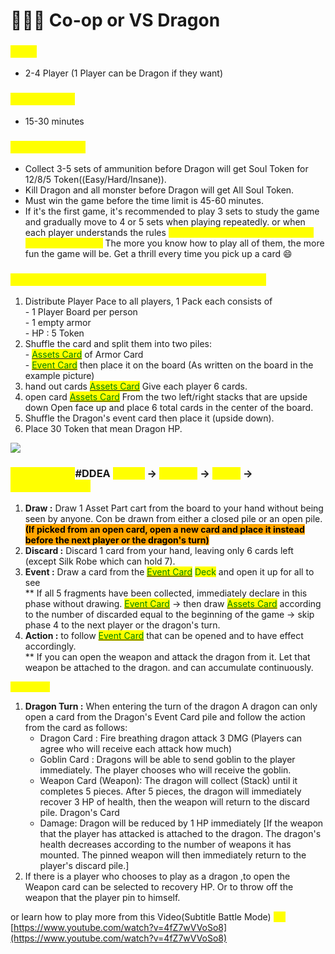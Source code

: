 # 👩👦🐲 Co-op or VS Dragon

### <mark style="color:yellow;">Need</mark>

* 2-4 Player (1 Player can be Dragon if they want)

### <mark style="color:yellow;">Playing Time</mark>

* 15-30 minutes

### <mark style="color:yellow;">Win conditions</mark>

* Collect 3-5 sets of ammunition before Dragon will get Soul Token for 12/8/5 Token((Easy/Hard/Insane)).
* Kill Dragon and all monster before Dragon will get All Soul Token.
* Must win the game before the time limit is 45-60 minutes.
* If it's the first game, it's recommended to play 3 sets to study the game and gradually move to 4 or 5 sets when playing repeatedly. or when each player understands the rules <mark style="color:yellow;">**Understand the special abilities of each set of armor.**</mark> The more you know how to play all of them, the more fun the game will be. Get a thrill every time you pick up a card :smile:

### <mark style="color:yellow;">Preparing the game/ SET UP (Basic Beginner Mode)</mark>

1. Distribute Player Pace to all players, 1 Pack each consists of\
   \- 1 Player Board per person \
   \- 1 empty armor\
   \- HP : 5 Token
2. Shuffle the card and split them into two piles:\
   \- [<mark style="color:green;">Assets Card</mark>](../armor/) of Armor Card\
   \- [<mark style="color:green;">Event Card</mark>](../event-card.md) then place it on the board (As written on the board in the example picture)
3. hand out cards [<mark style="color:green;">Assets Card</mark>](../armor/) Give each player 6 cards.
4. open card [<mark style="color:green;">Assets Card</mark>](../armor/) From the two left/right stacks that are upside down Open face up and place 6 total cards in the center of the board.
5. Shuffle the Dragon's event card then place it (upside down).
6. Place 30 Token that mean Dragon HP.

![](../.gitbook/assets/282106204\_815408646100838\_4003347213847016255\_n.jpg)

### <mark style="color:yellow;">How to play (</mark>#DDEA <mark style="color:yellow;">: Draw</mark> -> <mark style="color:yellow;">Discard</mark> -> <mark style="color:yellow;">Event</mark> -> <mark style="color:yellow;">Action)+Dragon</mark>

1. **Draw :** Draw 1 Asset Part cart from the board to your hand without being seen by anyone. Con be drawn from either a closed pile or an open pile. <mark style="background-color:orange;">**(If picked from an open card, open a new card and place it instead before the next player or the dragon's turn)**</mark>
2. **Discard :** Discard 1 card from your hand, leaving only 6 cards left (except Silk Robe which can hold 7).
3. **Event :** Draw a card from the [<mark style="color:green;">Event Card</mark>](../event-card.md) <mark style="color:green;">Deck</mark> and open it up for all to see\
   \*\* If all 5 fragments have been collected, immediately declare in this phase without drawing. [<mark style="color:green;">Event Card</mark>](../event-card.md) -> then draw [<mark style="color:green;">Assets Card</mark>](../armor/) according to the number of discarded equal to the beginning of the game -> skip phase 4 to the next player or the dragon's turn.
4. **Action :** to follow [<mark style="color:green;">Event Card</mark>](../event-card.md) that can be opened and to have effect accordingly.\
   \*\* If you can open the weapon and attack the dragon from it. Let that weapon be attached to the dragon. and can accumulate continuously.

<mark style="color:yellow;">**->Dragon**</mark>

1. **Dragon Turn :** When entering the turn of the dragon A dragon can only open a card from the Dragon's Event Card pile and follow the action from the card as follows:
   * Dragon Card : Fire breathing dragon attack 3 DMG (Players can agree who will receive each attack how much)
   * Goblin Card : Dragons will be able to send goblin to the player immediately. The player chooses who will receive the goblin.
   * Weapon Card (Weapon): The dragon will collect (Stack) until it completes 5 pieces. After 5 pieces, the dragon will immediately recover 3 HP of health, then the weapon will return to the discard pile. Dragon's Card
   * Damage: Dragon will be reduced by 1 HP immediately \[If the weapon that the player has attacked is attached to the dragon. The dragon's health decreases according to the number of weapons it has mounted. The pinned weapon will then immediately return to the player's discard pile.]
2. If there is a player who chooses to play as a dragon ,to open the Weapon card can be selected to recovery HP. Or to throw off the weapon that the player pin to himself.

or learn how to play more from this Video(Subtitle Battle Mode) <mark style="color:yellow;">**>>**</mark> [https://www.youtube.com/watch?v=4fZ7wVVoSo8](https://www.youtube.com/watch?v=4fZ7wVVoSo8)
